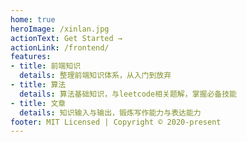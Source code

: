 ```yaml
---
home: true
heroImage: /xinlan.jpg
actionText: Get Started →
actionLink: /frontend/
features:
- title: 前端知识
  details: 整理前端知识体系，从入门到放弃
- title: 算法
  details: 算法基础知识，与leetcode相关题解，掌握必备技能
- title: 文章
  details: 知识输入与输出，锻炼写作能力与表达能力
footer: MIT Licensed | Copyright © 2020-present
---
```

